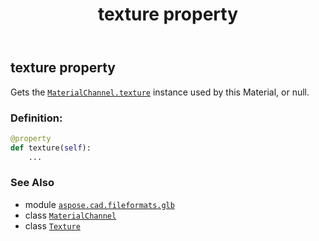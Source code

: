 ﻿---
title: texture property
second_title: Aspose.CAD for Python via .NET API References
description: 
type: docs
weight: 110
url: /python-net/aspose.cad.fileformats.glb/materialchannel/texture/
is_root: false
---

## texture property


Gets the [`MaterialChannel.texture`](/cad/python-net/aspose.cad.fileformats.glb/materialchannel#texture) instance used by this Material, or null.
### Definition:
```python
@property
def texture(self):
    ...
```

### See Also
* module [`aspose.cad.fileformats.glb`](../../)
* class [`MaterialChannel`](/cad/python-net/aspose.cad.fileformats.glb/materialchannel)
* class [`Texture`](/cad/python-net/aspose.cad.fileformats.glb/texture)
